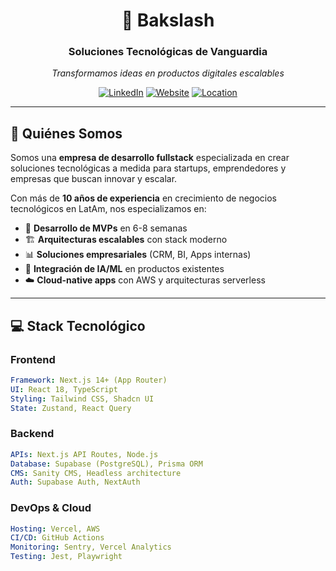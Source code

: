 <div align="center">
  
# 🚀 Bakslash

### Soluciones Tecnológicas de Vanguardia

*Transformamos ideas en productos digitales escalables*

[![LinkedIn](https://img.shields.io/badge/LinkedIn-Bakslash-0077B5?style=flat&logo=linkedin)](https://www.linkedin.com/company/bakslash)
[![Website](https://img.shields.io/badge/Web-bakslash.com-00C7B7?style=flat&logo=vercel)](https://bakslash.com)
[![Location](https://img.shields.io/badge/📍-Santiago,_Chile-red?style=flat)]()

</div>

---

## 🎯 Quiénes Somos

Somos una **empresa de desarrollo fullstack** especializada en crear soluciones tecnológicas a medida para startups, emprendedores y empresas que buscan innovar y escalar.

Con más de **10 años de experiencia** en crecimiento de negocios tecnológicos en LatAm, nos especializamos en:

- 🎨 **Desarrollo de MVPs** en 6-8 semanas
- 🏗️ **Arquitecturas escalables** con stack moderno
- 📊 **Soluciones empresariales** (CRM, BI, Apps internas)
- 🤖 **Integración de IA/ML** en productos existentes
- ☁️ **Cloud-native apps** con AWS y arquitecturas serverless

---

## 💻 Stack Tecnológico

### Frontend
```yaml
Framework: Next.js 14+ (App Router)
UI: React 18, TypeScript
Styling: Tailwind CSS, Shadcn UI
State: Zustand, React Query
```

### Backend
```yaml
APIs: Next.js API Routes, Node.js
Database: Supabase (PostgreSQL), Prisma ORM
CMS: Sanity CMS, Headless architecture
Auth: Supabase Auth, NextAuth
```

### DevOps & Cloud
```yaml
Hosting: Vercel, AWS
CI/CD: GitHub Actions
Monitoring: Sentry, Vercel Analytics
Testing: Jest, Playwright
```